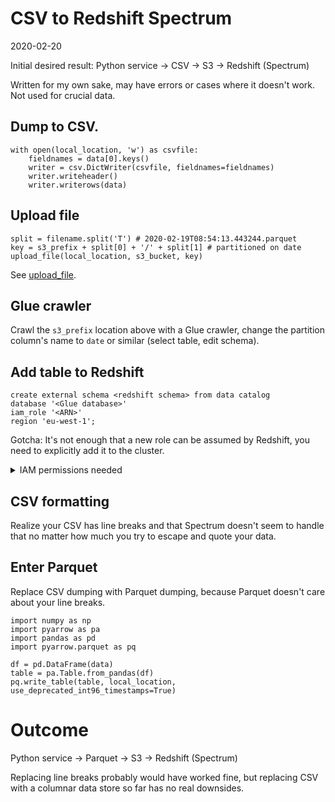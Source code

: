 # CSV to Redshift Spectrum
2020-02-20

Initial desired result: Python service -> CSV -> S3 -> Redshift (Spectrum)

Written for my own sake, may have errors or cases where it doesn't work. Not used for crucial data.

## Dump to CSV.
```
with open(local_location, 'w') as csvfile:
    fieldnames = data[0].keys()
    writer = csv.DictWriter(csvfile, fieldnames=fieldnames)
    writer.writeheader()
    writer.writerows(data)
```

## Upload file
```
split = filename.split('T') # 2020-02-19T08:54:13.443244.parquet
key = s3_prefix + split[0] + '/' + split[1] # partitioned on date
upload_file(local_location, s3_bucket, key)
```

See [upload_file](https://boto3.amazonaws.com/v1/documentation/api/latest/guide/s3-uploading-files.html).

## Glue crawler
Crawl the `s3_prefix` location above with a Glue crawler, change the partition column's name to `date` or similar (select table, edit schema).

## Add table to Redshift
```
create external schema <redshift schema> from data catalog
database '<Glue database>'
iam_role '<ARN>'
region 'eu-west-1';
```

Gotcha: It's not enough that a new role can be assumed by Redshift, you need to explicitly add it to the cluster.

<details>
    <summary>IAM permissions needed</summary>

    Minimum required according to Amazon, see https://docs.aws.amazon.com/redshift/latest/dg/c-spectrum-iam-policies.html.

    ```
    {
        "Version": "2012-10-17",
        "Statement": [
            {
                "Effect": "Allow",
                "Action": [
                    "s3:GetBucketLocation",
                    "s3:GetObject",
                    "s3:ListMultipartUploadParts",
                    "s3:ListBucket",
                    "s3:ListBucketMultipartUploads"
                ],
                "Resource": [
                    "arn:aws:s3:::bucketname",
                    "arn:aws:s3:::bucketname/folder1/folder2/*"
                ]
            },
            {
                "Effect": "Allow",
                "Action": [
                    "glue:CreateDatabase",
                    "glue:DeleteDatabase",
                    "glue:GetDatabase",
                    "glue:GetDatabases",
                    "glue:UpdateDatabase",
                    "glue:CreateTable",
                    "glue:DeleteTable",
                    "glue:BatchDeleteTable",
                    "glue:UpdateTable",
                    "glue:GetTable",
                    "glue:GetTables",
                    "glue:BatchCreatePartition",
                    "glue:CreatePartition",
                    "glue:DeletePartition",
                    "glue:BatchDeletePartition",
                    "glue:UpdatePartition",
                    "glue:GetPartition",
                    "glue:GetPartitions",
                    "glue:BatchGetPartition"
                ],
                "Resource": [
                    "*"
                ]
            }
        ]
    }
    ```
</details>

## CSV formatting
Realize your CSV has line breaks and that Spectrum doesn't seem to handle that no matter how much you try to escape and quote your data.

## Enter Parquet
Replace CSV dumping with Parquet dumping, because Parquet doesn't care about your line breaks.

```
import numpy as np
import pyarrow as pa
import pandas as pd
import pyarrow.parquet as pq

df = pd.DataFrame(data)
table = pa.Table.from_pandas(df)
pq.write_table(table, local_location, use_deprecated_int96_timestamps=True)
```

# Outcome
Python service -> Parquet -> S3 -> Redshift (Spectrum)

Replacing line breaks probably would have worked fine, but replacing CSV with a columnar data store so far has no real downsides.
